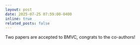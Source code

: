 ```yaml
---
layout: post
date: 2025-07-25 07:59:00-0400
inline: true
related_posts: false
---
```


Two papers are accepted to BMVC, congrats to the co-authors!
